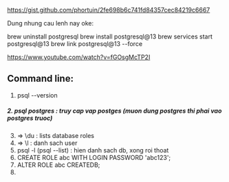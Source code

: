 https://gist.github.com/phortuin/2fe698b6c741fd84357cec84219c6667

Dung nhung cau lenh nay oke:

brew uninstall postgresql
brew install postgresql@13
brew services start postgresql@13
brew link postgresql@13 --force

https://www.youtube.com/watch?v=fGOsgMcTP2I

## Command line: 
1. psql --version
##### 2.  psql postgres : truy cap vap postges (muon dung postgres thi phai vao postgres truoc)
3. => \du : lists database roles
4. => \l : danh sach user
5. psql -l (psql --list) : hien danh sach db, xong roi thoat
6. CREATE ROLE abc WITH LOGIN PASSWORD 'abc123';
7. ALTER ROLE abc CREATEDB;
8. 

